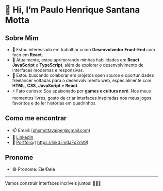 # 👋 Hi, I’m Paulo Henrique Santana Motta 

## Sobre Mim
- 👀 Estou interessado em trabalhar como **Desenvolvedor Front-End** com foco em **React**.
- 🌱 Atualmente, estou aprimorando minhas habilidades em **React**, **JavaScript** e **TypeScript**, além de explorar o desenvolvimento de interfaces modernas e responsivas.
- 💞️ Estou buscando colaborar em projetos open source e oportunidades freelancer voltadas para o desenvolvimento web, especialmente com **HTML**, **CSS**, **JavaScript** e **React**.
- ⚡ Fato curioso: Sou apaixonado por **games e cultura nerd**. Nos meus momentos livres, gosto de criar interfaces inspiradas nos meus jogos favoritos e de ler histórias em quadrinhos.

## Como me encontrar
- 📫 Email: [phsmottavaiper@gmail.com)
- 💼 [LinkedIn](https://www.linkedin.com/in/paulo-henrique-santana-motta-4b159380/)
- 🚀 [Portfólio](https://lnkd.in/dQ7ZSxTD)/( https://lnkd.in/dJFdZnV9) 

## Pronome
- 😄 Pronome: Ele/Dele

---

Vamos construir interfaces incríveis juntos! 👨‍💻🚀

